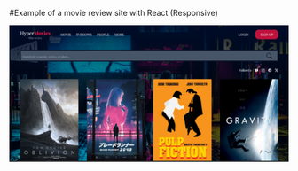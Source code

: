 #Example of a movie review site with React (Responsive)

![تصویر دسکتاپ](./public/images/Website-photo.PNG)
